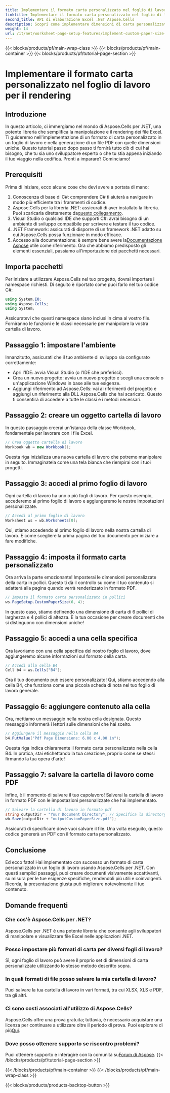 ```yaml
---
title: Implementare il formato carta personalizzato nel foglio di lavoro per il rendering
linktitle: Implementare il formato carta personalizzato nel foglio di lavoro per il rendering
second_title: API di elaborazione Excel .NET Aspose.Cells
description: Scopri come implementare dimensioni di carta personalizzate nei fogli di lavoro usando Aspose.Cells per .NET. Semplici passaggi per generare documenti PDF personalizzati.
weight: 14
url: /it/net/worksheet-page-setup-features/implement-custom-paper-size-for-rendering/
---
```


{{< blocks/products/pf/main-wrap-class >}}
{{< blocks/products/pf/main-container >}}
{{< blocks/products/pf/tutorial-page-section >}}

# Implementare il formato carta personalizzato nel foglio di lavoro per il rendering

## Introduzione
In questo articolo, ci immergiamo nel mondo di Aspose.Cells per .NET, una potente libreria che semplifica la manipolazione e il rendering dei file Excel. Ti guideremo nell'implementazione di un formato di carta personalizzato in un foglio di lavoro e nella generazione di un file PDF con quelle dimensioni uniche. Questo tutorial passo dopo passo ti fornirà tutto ciò di cui hai bisogno, che tu sia uno sviluppatore esperto o che tu stia appena iniziando il tuo viaggio nella codifica.
Pronti a imparare? Cominciamo!
## Prerequisiti
Prima di iniziare, ecco alcune cose che devi avere a portata di mano:
1. Conoscenza di base di C#: comprendere C# ti aiuterà a navigare in modo più efficiente tra i frammenti di codice.
2.  Aspose.Cells per la libreria .NET: assicurati di aver installato la libreria. Puoi scaricarla direttamente da[questo collegamento](https://releases.aspose.com/cells/net/).
3. Visual Studio o qualsiasi IDE che supporti C#: avrai bisogno di un ambiente di sviluppo compatibile per scrivere e testare il tuo codice.
4. .NET Framework: assicurati di disporre di un framework .NET adatto su cui Aspose.Cells possa funzionare in modo efficace.
5.  Accesso alla documentazione: è sempre bene avere la[Documentazione Aspose](https://reference.aspose.com/cells/net/) utile come riferimento.
Ora che abbiamo predisposto gli elementi essenziali, passiamo all'importazione dei pacchetti necessari.
## Importa pacchetti
Per iniziare a utilizzare Aspose.Cells nel tuo progetto, dovrai importare i namespace richiesti. Di seguito è riportato come puoi farlo nel tuo codice C#:
```csharp
using System.IO;
using Aspose.Cells;
using System;
```
Assicuratevi che questi namespace siano inclusi in cima al vostro file. Forniranno le funzioni e le classi necessarie per manipolare la vostra cartella di lavoro.
## Passaggio 1: impostare l'ambiente
Innanzitutto, assicurati che il tuo ambiente di sviluppo sia configurato correttamente:
- Apri l'IDE: avvia Visual Studio (o l'IDE che preferisci).
- Crea un nuovo progetto: avvia un nuovo progetto e scegli una console o un'applicazione Windows in base alle tue esigenze.
- Aggiungi riferimento ad Aspose.Cells: vai ai riferimenti del progetto e aggiungi un riferimento alla DLL Aspose.Cells che hai scaricato. Questo ti consentirà di accedere a tutte le classi e i metodi necessari.
## Passaggio 2: creare un oggetto cartella di lavoro
In questo passaggio creerai un'istanza della classe Workbook, fondamentale per lavorare con i file Excel. 
```csharp
// Crea oggetto cartella di lavoro
Workbook wb = new Workbook();
```
Questa riga inizializza una nuova cartella di lavoro che potremo manipolare in seguito. Immaginatela come una tela bianca che riempirai con i tuoi progetti.
## Passaggio 3: accedi al primo foglio di lavoro
Ogni cartella di lavoro ha uno o più fogli di lavoro. Per questo esempio, accederemo al primo foglio di lavoro e aggiungeremo le nostre impostazioni personalizzate.
```csharp
// Accedi al primo foglio di lavoro
Worksheet ws = wb.Worksheets[0];
```
Qui, stiamo accedendo al primo foglio di lavoro nella nostra cartella di lavoro. È come scegliere la prima pagina del tuo documento per iniziare a fare modifiche.
## Passaggio 4: imposta il formato carta personalizzato
Ora arriva la parte emozionante! Imposterai le dimensioni personalizzate della carta in pollici. Questo ti dà il controllo su come il tuo contenuto si adatterà alla pagina quando verrà renderizzato in formato PDF.
```csharp
// Imposta il formato carta personalizzato in pollici
ws.PageSetup.CustomPaperSize(6, 4);
```
In questo caso, stiamo definendo una dimensione di carta di 6 pollici di larghezza e 4 pollici di altezza. È la tua occasione per creare documenti che si distinguono con dimensioni uniche!
## Passaggio 5: accedi a una cella specifica
Ora lavoriamo con una cella specifica del nostro foglio di lavoro, dove aggiungeremo alcune informazioni sul formato della carta.
```csharp
// Accedi alla cella B4
Cell b4 = ws.Cells["B4"];
```
Ora il tuo documento può essere personalizzato! Qui, stiamo accedendo alla cella B4, che funziona come una piccola scheda di nota nel tuo foglio di lavoro generale.
## Passaggio 6: aggiungere contenuto alla cella
Ora, mettiamo un messaggio nella nostra cella designata. Questo messaggio informerà i lettori sulle dimensioni che hai scelto.
```csharp
// Aggiungere il messaggio nella cella B4
b4.PutValue("Pdf Page Dimensions: 6.00 x 4.00 in");
```
Questa riga indica chiaramente il formato carta personalizzato nella cella B4. In pratica, stai etichettando la tua creazione, proprio come se stessi firmando la tua opera d'arte!
## Passaggio 7: salvare la cartella di lavoro come PDF
Infine, è il momento di salvare il tuo capolavoro! Salverai la cartella di lavoro in formato PDF con le impostazioni personalizzate che hai implementato.
```csharp
// Salvare la cartella di lavoro in formato pdf
string outputDir = "Your Document Directory"; // Specifica la directory di output
wb.Save(outputDir + "outputCustomPaperSize.pdf");
```
Assicurati di specificare dove vuoi salvare il file. Una volta eseguito, questo codice genererà un PDF con il formato carta personalizzato.
## Conclusione
Ed ecco fatto! Hai implementato con successo un formato di carta personalizzato in un foglio di lavoro usando Aspose.Cells per .NET. Con questi semplici passaggi, puoi creare documenti visivamente accattivanti, su misura per le tue esigenze specifiche, rendendoli più utili e coinvolgenti. Ricorda, la presentazione giusta può migliorare notevolmente il tuo contenuto.
## Domande frequenti
### Che cos'è Aspose.Cells per .NET?
Aspose.Cells per .NET è una potente libreria che consente agli sviluppatori di manipolare e visualizzare file Excel nelle applicazioni .NET.
### Posso impostare più formati di carta per diversi fogli di lavoro?
Sì, ogni foglio di lavoro può avere il proprio set di dimensioni di carta personalizzate utilizzando lo stesso metodo descritto sopra.
### In quali formati di file posso salvare la mia cartella di lavoro?
Puoi salvare la tua cartella di lavoro in vari formati, tra cui XLSX, XLS e PDF, tra gli altri.
### Ci sono costi associati all'utilizzo di Aspose.Cells?
 Aspose.Cells offre una prova gratuita; tuttavia, è necessario acquistare una licenza per continuare a utilizzare oltre il periodo di prova. Puoi esplorare di più[Qui](https://purchase.aspose.com/buy).
### Dove posso ottenere supporto se riscontro problemi?
 Puoi ottenere supporto e interagire con la comunità su[Forum di Aspose](https://forum.aspose.com/c/cells/9).
{{< /blocks/products/pf/tutorial-page-section >}}

{{< /blocks/products/pf/main-container >}}
{{< /blocks/products/pf/main-wrap-class >}}

{{< blocks/products/products-backtop-button >}}
